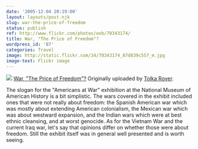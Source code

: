 ```yaml
---
date: '2005-12-04 20:19:00'
layout: layouts/post.njk
slug: war-the-price-of-freedom
status: publish
ref: http://www.flickr.com/photos/eob/70343174/
title: War, "The Price of Freedom"?
wordpress_id: '87'
categories: Travel
image: http://static.flickr.com/34/70343174_87d839c557_m.jpg
image-text: Flickr image
---
```


[![](http://static.flickr.com/34/70343174_87d839c557_m.jpg)](http://www.flickr.com/photos/eob/70343174/)
   [War, "The Price of Freedom"?](http://www.flickr.com/photos/eob/70343174/)
  Originally uploaded by [Tolka Rover](http://www.flickr.com/people/eob/).


The slogan for the "Americans at War" exhibition at the National Museum of American History is a bit simplistic.  The wars covered in the exhibit included ones that were not really about freedom: the Spanish American war which was mostly about extending American colonialism, the Mexican war which was about westward expansion, and the Indian wars which were at best ethnic cleansing, and at worst genocide.  As for the Vietnam War and the current Iraq war, let's say that opinions differ on whether those were about freedom.  Still the exhibit itself was in general well presented and is worth seeing.


